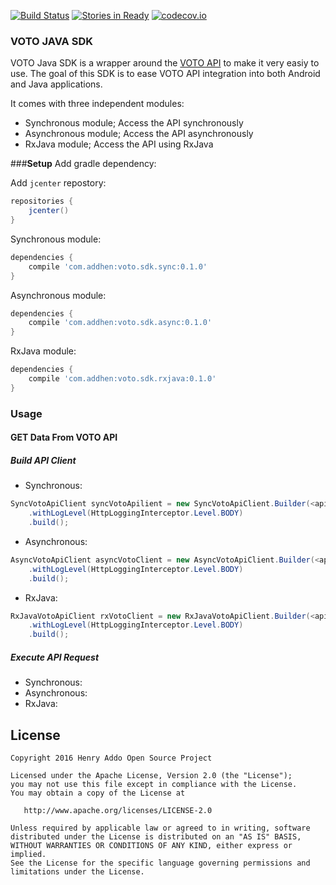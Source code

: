 [![Build Status](https://travis-ci.org/eyedol/voto-java-sdk.svg?branch=develop)](https://travis-ci.org/eyedol/voto-java-sdk) [![Stories in Ready](https://badge.waffle.io/eyedol/voto-java-sdk.png?label=ready&title=Ready)](http://waffle.io/eyedol/voto-java-sdk) [![codecov.io](https://codecov.io/github/eyedol/voto-java-sdk/coverage.svg?branch=develop)](https://codecov.io/github/eyedol/voto-java-sdk?branch=develop)

### VOTO JAVA SDK

VOTO Java SDK is a wrapper around the [VOTO API][1] to make it very easiy to use. The goal of this SDK is to ease 
VOTO API integration into both Android and Java applications.

It comes with three independent modules:

- Synchronous module; Access the API synchronously
- Asynchronous module; Access the API asynchronously
- RxJava module; Access the API using RxJava

###<a name="Setup">**Setup**
Add gradle dependency:

Add `jcenter` repostory:
```groovy
repositories {
    jcenter()
}
```

Synchronous module:
```groovy
dependencies {
    compile 'com.addhen:voto.sdk.sync:0.1.0'
}
```

Asynchronous module:
```groovy
dependencies {
    compile 'com.addhen:voto.sdk.async:0.1.0'
}
```

RxJava module:
```groovy
dependencies {
    compile 'com.addhen:voto.sdk.rxjava:0.1.0'
}
```
### Usage
#### GET Data From VOTO API

##### Build API Client
- Synchronous:
```java
SyncVotoApiClient syncVotoApilient = new SyncVotoApiClient.Builder(<api_key>)
	.withLogLevel(HttpLoggingInterceptor.Level.BODY)
	.build();
```
- Asynchronous:
```java
AsyncVotoApiClient asyncVotoClient = new AsyncVotoApiClient.Builder(<api_key>)
	.withLogLevel(HttpLoggingInterceptor.Level.BODY)
	.build();
```

- RxJava:
```java
RxJavaVotoApiClient rxVotoClient = new RxJavaVotoApiClient.Builder(<api_key>)
	.withLogLevel(HttpLoggingInterceptor.Level.BODY)
	.build();
```

##### Execute API Request
- Synchronous:
- Asynchronous:
- RxJava:

License
--------

    Copyright 2016 Henry Addo Open Source Project

    Licensed under the Apache License, Version 2.0 (the "License");
    you may not use this file except in compliance with the License.
    You may obtain a copy of the License at

       http://www.apache.org/licenses/LICENSE-2.0

    Unless required by applicable law or agreed to in writing, software
    distributed under the License is distributed on an "AS IS" BASIS,
    WITHOUT WARRANTIES OR CONDITIONS OF ANY KIND, either express or implied.
    See the License for the specific language governing permissions and
    limitations under the License.

[1]: https://go.votomobile.org/apidoc/index.html